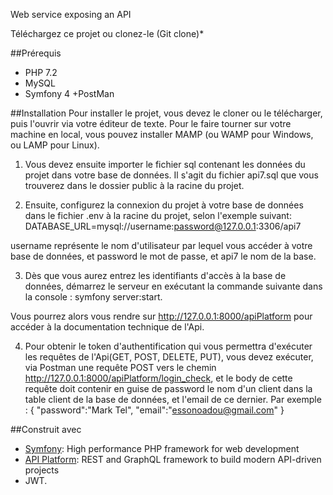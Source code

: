 Web service exposing an API

Téléchargez ce projet ou clonez-le (Git clone)*

##Prérequis
+ PHP 7.2
+ MySQL
+ Symfony 4
+PostMan

##Installation
Pour installer le projet, vous devez le cloner ou le télécharger, puis l'ouvrir via votre éditeur de texte. 
Pour le faire tourner sur votre machine en local, vous pouvez
installer MAMP (ou WAMP pour Windows, ou LAMP pour Linux).

1. Vous devez ensuite importer le fichier sql contenant les données du projet dans votre base de données. 
Il s'agit du fichier api7.sql que vous trouverez dans le dossier public à la racine du projet.

2. Ensuite, configurez la connexion du projet à votre base de données dans le fichier .env à la racine du projet, selon l'exemple suivant:
DATABASE_URL=mysql://username:password@127.0.0.1:3306/api7

username représente le nom d'utilisateur par lequel vous accéder à votre base de données, et password le mot de passe, et api7 le nom de la base.

3. Dès que vous aurez entrez les identifiants d'accès à la base de données, démarrez le serveur en exécutant la commande suivante dans la console : symfony server:start.

Vous pourrez alors vous rendre sur http://127.0.0.1:8000/apiPlatform pour accéder à la documentation technique de l'Api.

4. Pour obtenir le token d'authentification qui vous permettra d'exécuter les requêtes de l'Api(GET, POST, DELETE, PUT), vous devez exécuter, via Postman une requête POST 
vers le chemin http://127.0.0.1:8000/apiPlatform/login_check, et le body de cette requête doit contenir en guise de password le nom d'un client dans la table client de la base de données, 
et l'email de ce dernier. Par exemple : 
{
    "password":"Mark Tel",
    "email":"essonoadou@gmail.com"
}

##Construit avec
* [Symfony](https://symfony.com/): High performance PHP framework for web development
* [API Platform](https://api-platform.com/): REST and GraphQL framework to build modern API-driven projects
* JWT.
